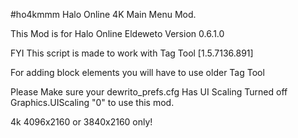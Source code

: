 #ho4kmmm
Halo Online 4K Main Menu Mod.

This Mod is for Halo Online Eldeweto Version 0.6.1.0

FYI This script is made to work with Tag Tool [1.5.7136.891]

For adding block elements you will have to use older Tag Tool

Please Make sure your dewrito_prefs.cfg Has UI Scaling Turned off Graphics.UIScaling "0" to use this mod.

4k 4096x2160 or 3840x2160 only!

